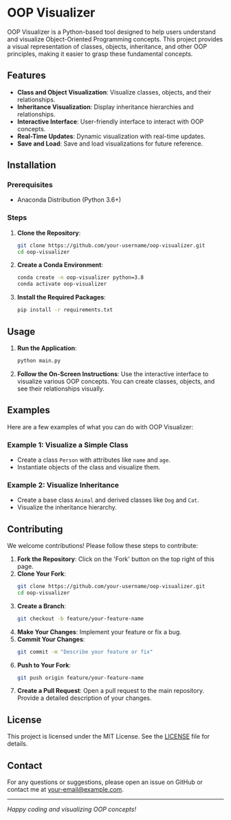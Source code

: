 # OOP Visualizer

OOP Visualizer is a Python-based tool designed to help users understand and visualize Object-Oriented Programming concepts. This project provides a visual representation of classes, objects, inheritance, and other OOP principles, making it easier to grasp these fundamental concepts.

## Features

- **Class and Object Visualization**: Visualize classes, objects, and their relationships.
- **Inheritance Visualization**: Display inheritance hierarchies and relationships.
- **Interactive Interface**: User-friendly interface to interact with OOP concepts.
- **Real-Time Updates**: Dynamic visualization with real-time updates.
- **Save and Load**: Save and load visualizations for future reference.

## Installation

### Prerequisites

- Anaconda Distribution (Python 3.6+)

### Steps

1. **Clone the Repository**:
    ```bash
    git clone https://github.com/your-username/oop-visualizer.git
    cd oop-visualizer
    ```

2. **Create a Conda Environment**:
    ```bash
    conda create -n oop-visualizer python=3.8
    conda activate oop-visualizer
    ```

3. **Install the Required Packages**:
    ```bash
    pip install -r requirements.txt
    ```

## Usage

1. **Run the Application**:
    ```bash
    python main.py
    ```

2. **Follow the On-Screen Instructions**: Use the interactive interface to visualize various OOP concepts. You can create classes, objects, and see their relationships visually.

## Examples

Here are a few examples of what you can do with OOP Visualizer:

### Example 1: Visualize a Simple Class
- Create a class `Person` with attributes like `name` and `age`.
- Instantiate objects of the class and visualize them.

### Example 2: Visualize Inheritance
- Create a base class `Animal` and derived classes like `Dog` and `Cat`.
- Visualize the inheritance hierarchy.

## Contributing

We welcome contributions! Please follow these steps to contribute:

1. **Fork the Repository**: Click on the 'Fork' button on the top right of this page.
2. **Clone Your Fork**:
    ```bash
    git clone https://github.com/your-username/oop-visualizer.git
    cd oop-visualizer
    ```
3. **Create a Branch**:
    ```bash
    git checkout -b feature/your-feature-name
    ```
4. **Make Your Changes**: Implement your feature or fix a bug.
5. **Commit Your Changes**:
    ```bash
    git commit -m "Describe your feature or fix"
    ```
6. **Push to Your Fork**:
    ```bash
    git push origin feature/your-feature-name
    ```
7. **Create a Pull Request**: Open a pull request to the main repository. Provide a detailed description of your changes.

## License

This project is licensed under the MIT License. See the [LICENSE](LICENSE) file for details.

## Contact

For any questions or suggestions, please open an issue on GitHub or contact me at your-email@example.com.

---

*Happy coding and visualizing OOP concepts!*
